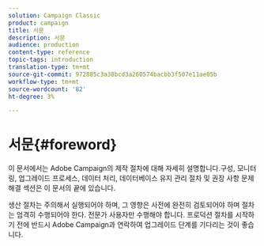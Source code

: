 ```yaml
---
solution: Campaign Classic
product: campaign
title: 서문
description: 서문
audience: production
content-type: reference
topic-tags: introduction
translation-type: tm+mt
source-git-commit: 972885c3a38bcd3a260574bacbb3f507e11ae05b
workflow-type: tm+mt
source-wordcount: '82'
ht-degree: 3%

---
```



# 서문{#foreword}

이 문서에서는 Adobe Campaign의 제작 절차에 대해 자세히 설명합니다.구성, 모니터링, 업그레이드 프로세스, 데이터 처리, 데이터베이스 유지 관리 절차 및 권장 사항 문제 해결 섹션은 이 문서의 끝에 있습니다.

생산 절차는 주의해서 실행되어야 하며, 그 영향은 사전에 완전히 검토되어야 하며 절차는 엄격히 수행되어야 한다. 전문가 사용자만 수행해야 합니다. 프로덕션 절차를 시작하기 전에 반드시 Adobe Campaign과 연락하여 업그레이드 단계를 기다리는 것이 좋습니다.
